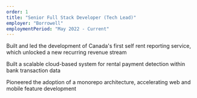 ```yaml
---
order: 1
title: "Senior Full Stack Developer (Tech Lead)"
employer: "Borrowell"
employmentPeriod: "May 2022 - Current"
---
```


Built and led the development of Canada's first self rent reporting service, which unlocked a new recurring revenue stream

Built a scalable cloud-based system for rental payment detection within bank transaction data

Pioneered the adoption of a monorepo architecture, accelerating web and mobile feature development